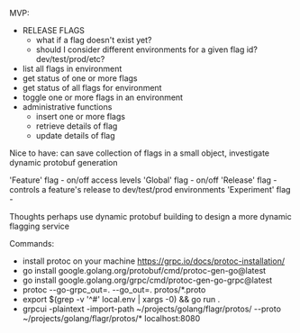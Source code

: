 MVP:
* RELEASE FLAGS
  * what if a flag doesn't exist yet?
  * should I consider different environments for a given flag id? dev/test/prod/etc?
* list all flags in environment
* get status of one or more flags
* get status of all flags for environment
* toggle one or more flags in an environment
* administrative functions
    * insert one or more flags
    * retrieve details of flag
    * update details of flag

Nice to have:
    can save collection of flags in a small object, investigate dynamic protobuf generation

'Feature' flag - 
    on/off
    access levels
'Global' flag -
    on/off
'Release' flag -
    controls a feature's release to dev/test/prod environments
'Experiment' flag -





Thoughts
perhaps use dynamic protobuf building to design a more dynamic flagging service


Commands:
* install protoc on your machine https://grpc.io/docs/protoc-installation/
* go install google.golang.org/protobuf/cmd/protoc-gen-go@latest
* go install google.golang.org/grpc/cmd/protoc-gen-go-grpc@latest
* protoc --go-grpc_out=. --go_out=. protos/*.proto
* export $(grep -v '^#' local.env | xargs -0) && go run .
* grpcui -plaintext -import-path ~/projects/golang/flagr/protos/ --proto ~/projects/golang/flagr/protos/* localhost:8080